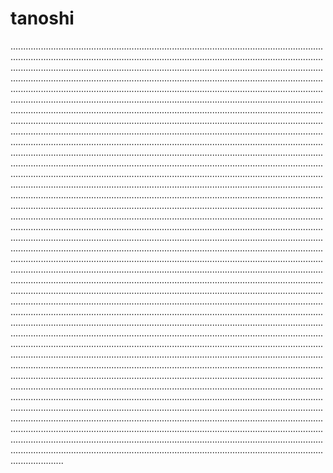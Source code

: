 # tanoshi
.........................................................................................................................................................................................................................................................................................................................................................................................................................................................................................................................................................................................................................................................................................................................................................................................................................................................................................................................................................................................................................................................................................................................................................................................................................................................................................................................................................................................................................................................................................................................................................................................................................................................................................................................................................................................................................................................................................................................................................................................................................................................................................................................................................................................................................................................................................................................................................................................................................................................................................................................................................................................................................................................................................................................................................................................................................................................................................................................................................................................................................................................................................................................................................................................................................................................................................................................................................................................................................................................................................................................................................................................................................................................................................................................................................................................................................................................................................................................................................................................................................................................................................................................................................................................................................................................................................................................................................................................................................................................................................................................................................................................................................................................................................................................................................................................................................................................................................................................................................................................................................................................